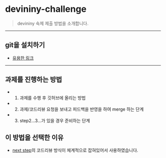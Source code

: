 # devininy-challenge

> devininy 숙제 제출 방법을 소개합니다.

---

## git을 설치하기

- [유용한 링크](https://github.com/devininy/git-usage)

---

## 과제를 진행하는 방법

- 1. 과제를 수행 후 깃허브에 올리는 방법
- 2. 과제/코드리뷰 요청을 보내고 피드백을 반영을 하여 merge 하는 단계
- 3. step2...3...가 있을 경우 준비하는 단계

## 이 방법을 선택한 이유

- [next step](https://github.com/next-step/nextstep-docs/tree/master/codereview)의 코드리뷰 방식이 체계적으로 잡혀있어서 사용하였습니다.
